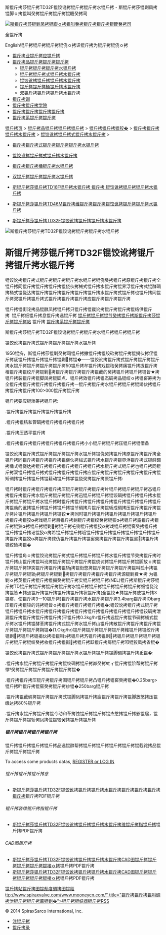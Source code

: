  斯锟斤拷莎锟斤拷TD32F锟饺讹拷锟斤拷锟斤拷水锟斤拷 - 斯锟斤拷莎锟剿凤拷锟脚ｏ拷锟叫癸拷锟斤拷锟斤拷锟睫癸拷司    

[![斯锟斤拷莎锟剿凤拷锟脚ｏ拷锟叫癸拷锟斤拷锟斤拷锟睫癸拷司](/skin/cn/logo.gif)](/)

全锟斤拷

English锟斤拷锟斤拷锟斤拷锟侥ｏ拷识锟斤拷为锟斤拷锟侥ｏ拷

-   [锟斤拷业锟斤拷应锟斤拷](/cn_applications/index.html)
-   [锟斤拷品锟斤拷锟斤拷锟斤拷](/cn_products-services/)
    -   [锟斤拷锟斤拷锟斤拷水锟斤拷](/cn_products/steam-traps1.html)
    -   [锟斤拷锟斤拷式锟斤拷水锟斤拷](/cn_products/steam-trap-per-mon1.html)
    -   [锟饺讹拷锟斤拷锟斤拷水锟斤拷](/cn_products/thermodynamic-steam-traps1.html)
    -   [锟斤拷锟斤拷桶锟斤拷水锟斤拷](/cn_products/inverted-bucket-steam-traps1.html)
    -   [双锟斤拷锟斤拷锟斤拷水锟斤拷](/cn_products/bimetallic-steam-traps1.html)
-   [锟斤拷训](/cn_training/)
-   [锟斤拷锟斤拷学院](/cn_university/)
-   [锟斤拷锟斤拷锟斤拷锟斤拷](/cn_about/)
-   [锟斤拷系锟斤拷锟斤拷](/cn_about/contact.html)

  

[锟斤拷页](/index.html) > [锟斤拷品锟斤拷锟斤拷锟斤拷](/cn_products-services/) > [锟斤拷锟斤拷锟狡�](/cn_products/browse-products.html) > [锟斤拷锟斤拷锟斤拷水锟斤拷](/cn_products/steam-traps1.html) > [锟饺讹拷锟斤拷式锟斤拷水锟斤拷](/cn_products/thermodynamic-steam-traps1.html) >

-   [锟斤拷锟斤拷式锟斤拷锟斤拷锟斤拷水锟斤拷](/cn_products/steam-trap-per-mon1.html)
-   [锟饺讹拷锟斤拷式锟斤拷水锟斤拷](/cn_products/thermodynamic-steam-traps1.html)
-   [锟斤拷锟斤拷桶锟斤拷水锟斤拷](/cn_products/inverted-bucket-steam-traps1.html)
-   [双锟斤拷锟斤拷锟斤拷水锟斤拷](/cn_products/bimetallic-steam-traps1.html)

-   [斯锟斤拷莎锟斤拷TD16F锟斤拷水锟斤拷 锟斤拷 锟饺讹拷锟斤拷锟斤拷水锟斤拷](/cn_products/TD16.html "斯锟斤拷莎锟斤拷TD16F锟斤拷水锟斤拷 锟斤拷 锟饺讹拷锟斤拷锟斤拷水锟斤拷")
-   [斯锟斤拷莎锟斤拷TD46M锟斤拷维锟斤拷锟斤拷锟饺讹拷锟斤拷锟斤拷水锟斤拷](/cn_products/TD46M.html "斯锟斤拷莎锟斤拷TD46M锟斤拷维锟斤拷锟斤拷锟饺讹拷锟斤拷锟斤拷水锟斤拷")
-   [斯锟斤拷莎锟斤拷TD32F锟饺讹拷锟斤拷锟斤拷水锟斤拷](/cn_products/TD32F.html "斯锟斤拷莎锟斤拷TD32F锟饺讹拷锟斤拷锟斤拷水锟斤拷")

![斯锟斤拷莎锟斤拷TD32F锟饺讹拷锟斤拷锟斤拷水锟斤拷](/uploads/allimg/140813/1-140Q31F4430-L.jpg)

# 斯锟斤拷莎锟斤拷TD32F锟饺讹拷锟斤拷锟斤拷水锟斤拷

锟饺讹拷锟斤拷式锟斤拷锟斤拷锟斤拷水锟斤拷锟侥癸拷锟斤拷原锟斤拷锟斤拷全锟斤拷同锟斤拷锟斤拷锟斤拷锟侥伙拷械式锟斤拷水锟斤拷锟界浮锟斤拷式锟酵碉拷桶式锟侥达拷锟斤拷锟斤拷锟斤拷锟斤拷锟斤拷水锟斤拷式锟斤拷也锟斤拷同锟斤拷双锟斤拷锟斤拷式锟斤拷锟斤拷锟斤拷应锟斤拷锟斤拷锟斤拷

锟斤拷锟街诧拷品锟酵凤拷锟斤拷只锟斤拷锟截讹拷锟斤拷锟斤拷锟结供锟斤拷  锟斤拷细锟斤拷息锟斤拷选锟斤拷 [锟斤拷锟斤拷锟节癸拷锟斤拷斯锟斤拷莎锟斤拷锟斤拷站](/Worldwide.html) 锟斤拷 [锟斤拷系锟斤拷锟斤拷](/cn_about/contact.html)

斯锟斤拷莎锟斤拷TD32F锟饺讹拷锟斤拷锟斤拷水锟斤拷锟斤拷锟斤拷

锟饺讹拷锟斤拷式锟斤拷锟斤拷锟斤拷水锟斤拷

1950锟疥，斯锟斤拷莎锟剿癸拷司锟斤拷撇锟斤拷锟绞硷拷锟斤拷锟揭伙拷侄锟斤拷氐锟斤拷锟斤拷锟斤拷锟剿拷锟�——锟饺讹拷锟斤拷式锟斤拷锟斤拷锟斤拷水锟斤拷锟斤拷锟斤拷锟斤拷50锟斤拷牟锟斤拷戏锟秸癸拷痛锟斤拷拢锟斤拷榷锟斤拷锟绞斤拷锟剿拷锟斤拷锟斤拷锟斤拷锟截的癸拷锟斤拷锟斤拷锟皆★拷锟斤拷装锟斤拷锟脚凤拷锟脚点、锟斤拷效锟斤拷锟杰碉拷品锟绞ｏ拷锟窖筹拷为全锟斤拷锟斤拷锟斤拷锟斤拷锟斤拷一锟斤拷锟斤拷水锟斤拷锟斤拷锟矫伙拷锟斤拷锟斤拷锟斤拷100>000锟斤拷锟斤拷

锟斤拷要应锟矫筹拷锟斤拷:

.锟斤拷锟斤拷锟斤拷锟斤拷锟斤拷

.锟斤拷锟秸和管碉拷锟斤拷锟斤拷锟斤拷

.锟斤拷压透平锟斤拷

.锟斤拷锟斤拷锟斤拷锟斤拷锟斤拷锟斤拷小小锟斤拷锟斤拷压锟斤拷锟借备

锟饺讹拷锟斤拷式锟斤拷锟斤拷锟斤拷水锟斤拷锟侥癸拷锟斤拷原锟斤拷锟斤拷全锟斤拷同锟斤拷锟斤拷锟斤拷锟侥伙拷械式锟斤拷水锟斤拷锟界浮锟斤拷式锟酵碉拷桶式锟侥达拷锟斤拷锟斤拷锟斤拷锟斤拷锟斤拷水锟斤拷式锟斤拷也锟斤拷同锟斤拷双锟斤拷锟斤拷式锟斤拷锟斤拷锟斤拷应锟斤拷锟斤拷锟斤拷锟斤拷锟斤拷锟矫碉拷锟斤拷锟斤拷锟藉动锟斤拷学锟侥癸拷锟斤拷原锟斤拷:

锟斤拷时锟斤拷锟斤拷锟斤拷压锟斤拷锟斤拷锟斤拷片锟斤拷锟斤拷锟斤拷态锟斤拷锟斤拷锟斤拷水锟斤拷锟斤拷锟斤拷迅锟斤拷锟斤拷锟饺碉拷锟斤拷锟斤拷水锟斤拷锟斤拷锟斤拷水锟斤拷时锟斤拷锟斤拷锟斤拷锟斤拷锟斤拷锟斤拷锟斤拷锟斤拷锟劫的讹拷锟斤拷锟斤拷锟斤拷锟节碉拷片锟斤拷锟轿成碉拷压锟斤拷锟斤拷锟斤拷片锟斤拷锟斤拷锟斤拷锟铰★拷同时锟斤拷锟斤拷锟斤拷锟斤拷锟斤拷锟斤拷锟斤拷锟狡拷戏锟斤拷目锟斤拷剩锟斤拷锟绞癸拷锟狡拷锟斤拷露锟斤拷锟斤拷锟狡拷锟斤拷锟剿拷锟斤拷乇铡锟斤拷锟狡拷戏锟斤拷锟窖癸拷锟斤拷锟斤拷锟斤拷诘锟狡拷希锟斤拷锟斤拷哦锟斤拷锟斤拷锟斤拷锟斤拷锟斤拷锟斤拷锟斤拷锟狡拷锟斤拷俅伪锟斤拷锟斤拷锟窖癸拷锟斤拷锟斤拷锟窖拷锟斤拷锟绞硷拷锟�

锟斤拷锟角ｏ拷锟饺讹拷锟斤拷式锟斤拷锟斤拷锟斤拷水锟斤拷锟节癸拷锟斤拷时锟斤拷山锟斤拷锟叫讹拷锟斤拷锟斤拷锟斤拷锟侥诧拷锟斤拷锟斤拷锟脚放ｏ拷锟斤拷锟斤拷锌突锟斤拷锟斤拷锟轿拷锟街憋拷锟斤拷锟斤拷锟斤拷锟叫孤╋拷锟斤拷锟斤拷锟轿拷锟斤拷锟剿拷锟斤拷锟斤拷锟斤拷锟斤拷源锟剿费★拷 为锟剿ｏ拷英锟斤拷锟斤拷锟揭癸拷锟斤拷实锟斤拷锟斤拷(NEL)锟斤拷斯锟斤拷莎锟斤拷TD锟斤拷锟斤拷锟斤拷锟斤拷水锟斤拷锟斤拷锟斤拷锟斤拷锟斤拷细锟侥诧拷锟皆★拷通锟斤拷锟斤拷锟斤拷锟斤拷状锟斤拷(全锟铰★拷锟斤拷使锟斤拷3锟疥、使锟斤拷3一10锟斤拷)锟斤拷锟斤拷水锟斤拷锟斤拷3.4barg锟斤拷lObarg压锟斤拷锟铰的诧拷锟皆ｏ拷锟斤拷锟斤拷锟斤拷锟�:锟饺讹拷锟斤拷式锟斤拷锟斤拷锟斤拷水锟斤拷锟斤拷锟斤拷锟斤拷锟斤拷锟斤拷锟斤拷锟斤拷锟铰碉拷泄漏锟斤拷锟斤拷锟斤拷锟斤拷(平锟斤拷0.3kg/hr锟斤拷远锟斤拷锟节碉拷桶式锟斤拷水锟斤拷锟酵革拷锟斤拷式锟斤拷水锟斤拷山锟斤拷散锟斤拷锟斤拷锟斤拷锟斤拷锟斤拷锟斤拷朔锟�(1.Okg/hr)锟斤拷锟斤拷锟斤拷锟斤拷榷锟斤拷锟绞斤拷锟剿拷锟斤拷锟揭伙拷指锟叫э拷锟斤拷艿锟斤拷锟剿拷锟斤拷锟斤拷锟斤拷锟斤拷锟斤拷锟绞癸拷枚锟斤拷锟街拷锟斤拷跃锟斤拷屑锟斤拷叩锟狡凤拷省锟�

锟饺讹拷锟斤拷式锟斤拷锟斤拷锟斤拷水锟斤拷锟斤拷锟脚碉拷锟斤拷氐锟�:

.锟斤拷水锟斤拷锟斤拷锟斤拷锟绞碉拷锟斤拷峁癸拷虻ィ锟斤拷锟阶帮拷锟斤拷悖癸拷锟斤拷锟斤拷锟斤拷锟斤拷锟�

.锟斤拷锟斤拷压锟斤拷锟斤拷围锟斤拷锟斤拷凸锟斤拷锟窖癸拷锟�0.25barg>锟斤拷吖锟斤拷锟窖癸拷锟斤拷纱锟�250barg锟斤拷

.锟斤拷锟截碉拷锟斤拷锟斤拷式锟脚凤拷锟斤拷疲锟斤拷锟斤拷锟脚放憋拷压锟缴达拷80%锟斤拷

.锟斤拷水锟斤拷锟斤拷锟今动和革拷蚀锟斤拷锟斤拷锟杰憋拷锟斤拷影锟届，锟斤拷锟斤拷锟轿何凤拷位锟较癸拷锟斤拷锟斤拷

##### 锟斤拷锟斤拷锟斤拷锟斤拷

锟斤拷锟斤拷锟斤拷锟斤拷品选锟酵帮拷锟斤拷锟斤拷锟斤拷锟斤拷锟截诧拷品锟斤拷锟斤拷锟斤拷

To access some products datas, [REGISTER or LOG IN](/member/login.php)

###### 锟斤拷锟斤拷锟斤拷息

-   [斯锟斤拷莎锟斤拷TD32F锟饺讹拷锟斤拷锟斤拷水锟斤拷锟斤拷锟斤拷锟斤拷锟斤拷](/PDF/en_ti_p068_17.pdf)锟斤拷PDF锟斤拷

###### 锟斤拷装维锟斤拷指锟斤拷

-   [斯锟斤拷莎锟斤拷TD32F锟饺讹拷锟斤拷锟斤拷水锟斤拷维锟斤拷指锟斤拷](/PDF/en_im_p068_26.pdf)锟斤拷PDF锟斤拷

###### CAD图锟斤拷

-   [斯锟斤拷莎锟斤拷TD32F锟饺讹拷锟斤拷锟斤拷水锟斤拷CAD图锟斤拷锟斤拷锟斤拷锟斤拷锟接ｏ拷](/PDF/cad_TD32F.dwg)锟斤拷PDF锟斤拷
-   [斯锟斤拷莎锟斤拷TD32F锟饺讹拷锟斤拷锟斤拷水锟斤拷CAD图锟斤拷锟斤拷锟斤拷锟斤拷锟接ｏ拷](/PDF/cad_TD32.dwg)锟斤拷PDF锟斤拷

[锟斤拷站锟斤拷图](/sitemap.html "锟斤拷站锟斤拷图")[锟劫度碉拷图](/baidu.xml)[锟絟ttp://www.spiraxvalve.com/www.mooneycn.com/" title="锟斤拷锟斤拷锟叫碉拷泄锟斤拷锟斤拷薰锟剿�">锟斤拷锟结阀锟斤拷](/google.xml)[RSS](/rss.xml)

© 2014 SpiraxSarco International, Inc.

-   [注锟斤拷](/member/index_do.php?fmdo=user&dopost=regnew)
-   [锟斤拷录](/member/login.php)